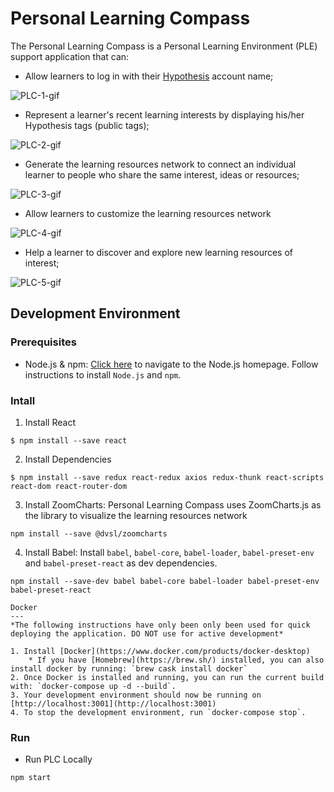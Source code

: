 Personal Learning Compass
===========================
The Personal Learning Compass is a Personal Learning Environment (PLE) support application that can:
* Allow learners to log in with their [Hypothesis](https://web.hypothes.is/) account name;

![PLC-1-gif](https://user-images.githubusercontent.com/35544378/57734231-10f96680-7667-11e9-82aa-cc9ef8265538.gif)

* Represent a learner's recent learning interests by displaying his/her Hypothesis tags (public tags);

![PLC-2-gif](https://user-images.githubusercontent.com/35544378/57734280-2cfd0800-7667-11e9-9913-430919063bbf.gif)

* Generate the learning resources network to connect an individual learner to people who share the same interest, ideas or resources;

![PLC-3-gif](https://user-images.githubusercontent.com/35544378/57734302-39816080-7667-11e9-95b3-ca2a8297c934.gif)

* Allow learners to customize the learning resources network 

![PLC-4-gif](https://user-images.githubusercontent.com/35544378/57734338-4dc55d80-7667-11e9-80b7-176a4223a24c.gif)

* Help a learner to discover and explore new learning resources of interest;

![PLC-5-gif](https://user-images.githubusercontent.com/35544378/57734376-5d44a680-7667-11e9-8318-c8baf1b8054b.gif)


Development Environment
-------------------------
### Prerequisites ###
* Node.js & npm: [Click here](https://nodejs.org/en/) to navigate to the Node.js homepage. Follow instructions to install `Node.js` and `npm`.
### Intall ###
1. Install React
```
$ npm install --save react
```
2. Install Dependencies
```
$ npm install --save redux react-redux axios redux-thunk react-scripts react-dom react-router-dom 
```
3. Install ZoomCharts: Personal Learning Compass uses ZoomCharts.js as the library to visualize the learning resources network
```
npm install --save @dvsl/zoomcharts
```
4. Install Babel: Install `babel`, `babel-core`, `babel-loader`, `babel-preset-env` and `babel-preset-react` as dev dependencies.
```
npm install --save-dev babel babel-core babel-loader babel-preset-env babel-preset-react 

Docker
---
*The following instructions have only been only been used for quick deploying the application. DO NOT use for active development*

1. Install [Docker](https://www.docker.com/products/docker-desktop)
	* If you have [Homebrew](https://brew.sh/) installed, you can also install docker by running: `brew cask install docker`
2. Once Docker is installed and running, you can run the current build with: `docker-compose up -d --build`.
3. Your development environment should now be running on [http://localhost:3001](http://localhost:3001)
4. To stop the development environment, run `docker-compose stop`.

```
### Run ###

* Run PLC Locally
```
npm start
```
